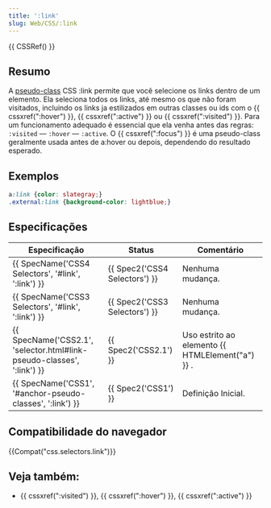 ```yaml
---
title: ':link'
slug: Web/CSS/:link
---
```


{{ CSSRef() }}

## Resumo

A [pseudo-class](/pt-BR/CSS/Pseudo-classes) CSS :link permite que você selecione os links dentro de um elemento. Ela seleciona todos os links, até mesmo os que não foram visitados, incluindo os links ja estilizados em outras classes ou ids com o {{ cssxref(":hover") }}, {{ cssxref(":active") }} ou {{ cssxref(":visited") }}. Para um funcionamento adequado é essencial que ela venha antes das regras: `:visited` — `:hover` — `:active`. O {{ cssxref(":focus") }} é uma pseudo-class geralmente usada antes de a:hover ou depois, dependendo do resultado esperado.

## Exemplos

```css
a:link {color: slategray;}
.external:link {background-color: lightblue;}
```

## Especificações

| Especificação                                                                                | Status                                   | Comentário                                             |
| -------------------------------------------------------------------------------------------- | ---------------------------------------- | ------------------------------------------------------ |
| {{ SpecName('CSS4 Selectors', '#link', ':link') }}                         | {{ Spec2('CSS4 Selectors') }} | Nenhuma mudança.                                       |
| {{ SpecName('CSS3 Selectors', '#link', ':link') }}                         | {{ Spec2('CSS3 Selectors') }} | Nenhuma mudança.                                       |
| {{ SpecName('CSS2.1', 'selector.html#link-pseudo-classes', ':link') }} | {{ Spec2('CSS2.1') }}             | Uso estrito ao elemento {{ HTMLElement("a") }} . |
| {{ SpecName('CSS1', '#anchor-pseudo-classes', ':link') }}                 | {{ Spec2('CSS1') }}                 | Definição Inicial.                                     |

## Compatibilidade do navegador

{{Compat("css.selectors.link")}}

## Veja também:

- {{ cssxref(":visited") }}, {{ cssxref(":hover") }}, {{ cssxref(":active") }}
